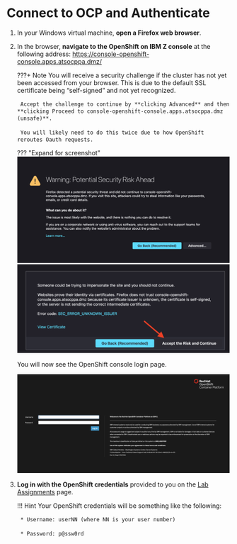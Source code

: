 # Connect to OCP and Authenticate

1. In your Windows virtual machine, **open a Firefox web browser**.

2. In the browser, **navigate to the OpenShift on IBM Z console** at the following address: <https://console-openshift-console.apps.atsocppa.dmz/>

    ???+ Note
        You will receive a security challenge if the cluster has not yet been accessed from your browser. This is due to the default SSL certificate being “self-signed” and not yet recognized.

        Accept the challenge to continue by **clicking Advanced** and then **clicking Proceed to console-openshift-console.apps.atsocppa.dmz (unsafe)**.

        You will likely need to do this twice due to how OpenShift reroutes Oauth requests. 

    ??? "Expand for screenshot"
        ![security-accept.png](../images/security-accept.png)
        ![security-accept-2.png](../images/security-accept-2.png)

    You will now see the OpenShift console login page.

    ![openshift-console-login](../images/openshift-console-login.png)

3. **Log in with the OpenShift credentials** provided to you on the [Lab Assignments](../lab-assignments.md) page.

    !!! Hint
        Your OpenShift credentials will be something like the following:

        * Username: userNN (where NN is your user number)

        * Password: p@ssw0rd
